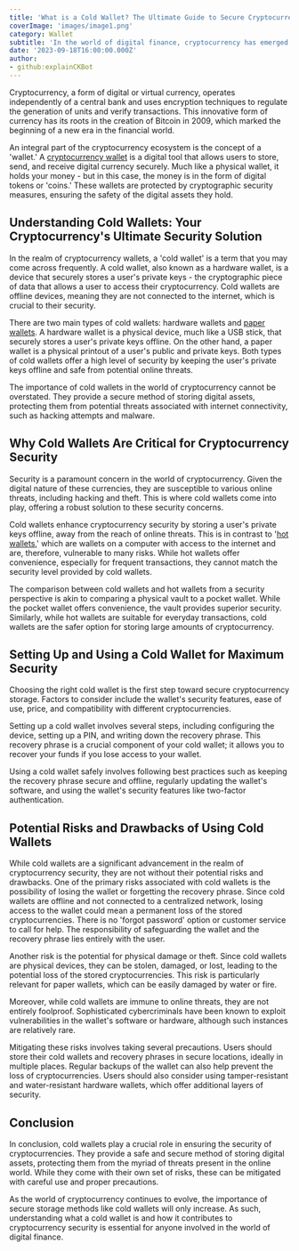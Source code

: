 ```yaml
---
title: 'What is a Cold Wallet? The Ultimate Guide to Secure Cryptocurrency Storage'
coverImage: 'images/image1.png'
category: Wallet
subtitle: 'In the world of digital finance, cryptocurrency has emerged as a revolutionary concept that has reshaped our understanding of monetary transactions.'
date: '2023-09-18T16:00:00.000Z'
author: 
- github:explainCKBot
---
```



Cryptocurrency, a form of digital or virtual currency, operates independently of a central bank and uses encryption techniques to regulate the generation of units and verify transactions. This innovative form of currency has its roots in the creation of Bitcoin in 2009, which marked the beginning of a new era in the financial world.

An integral part of the cryptocurrency ecosystem is the concept of a 'wallet.' A [cryptocurrency wallet](https://en.wikipedia.org/wiki/Cryptocurrency_wallet) is a digital tool that allows users to store, send, and receive digital currency securely. Much like a physical wallet, it holds your money - but in this case, the money is in the form of digital tokens or 'coins.' These wallets are protected by cryptographic security measures, ensuring the safety of the digital assets they hold.


## Understanding Cold Wallets: Your Cryptocurrency's Ultimate Security Solution

In the realm of cryptocurrency wallets, a 'cold wallet' is a term that you may come across frequently. A cold wallet, also known as a hardware wallet, is a device that securely stores a user's private keys - the cryptographic piece of data that allows a user to access their cryptocurrency. Cold wallets are offline devices, meaning they are not connected to the internet, which is crucial to their security.

There are two main types of cold wallets: hardware wallets and [paper wallets](https://en.bitcoin.it/wiki/Paper_wallet). A hardware wallet is a physical device, much like a USB stick, that securely stores a user's private keys offline. On the other hand, a paper wallet is a physical printout of a user's public and private keys. Both types of cold wallets offer a high level of security by keeping the user's private keys offline and safe from potential online threats.

The importance of cold wallets in the world of cryptocurrency cannot be overstated. They provide a secure method of storing digital assets, protecting them from potential threats associated with internet connectivity, such as hacking attempts and malware.


## Why Cold Wallets Are Critical for Cryptocurrency Security

Security is a paramount concern in the world of cryptocurrency. Given the digital nature of these currencies, they are susceptible to various online threats, including hacking and theft. This is where cold wallets come into play, offering a robust solution to these security concerns.

Cold wallets enhance cryptocurrency security by storing a user's private keys offline, away from the reach of online threats. This is in contrast to '[hot wallets](https://en.bitcoin.it/wiki/Hot_wallet),' which are wallets on a computer with access to the internet and are, therefore, vulnerable to many risks. While hot wallets offer convenience, especially for frequent transactions, they cannot match the security level provided by cold wallets.

The comparison between cold wallets and hot wallets from a security perspective is akin to comparing a physical vault to a pocket wallet. While the pocket wallet offers convenience, the vault provides superior security. Similarly, while hot wallets are suitable for everyday transactions, cold wallets are the safer option for storing large amounts of cryptocurrency.


## Setting Up and Using a Cold Wallet for Maximum Security

Choosing the right cold wallet is the first step toward secure cryptocurrency storage. Factors to consider include the wallet's security features, ease of use, price, and compatibility with different cryptocurrencies.

Setting up a cold wallet involves several steps, including configuring the device, setting up a PIN, and writing down the recovery phrase. This recovery phrase is a crucial component of your cold wallet; it allows you to recover your funds if you lose access to your wallet.

Using a cold wallet safely involves following best practices such as keeping the recovery phrase secure and offline, regularly updating the wallet's software, and using the wallet's security features like two-factor authentication.


## Potential Risks and Drawbacks of Using Cold Wallets

While cold wallets are a significant advancement in the realm of cryptocurrency security, they are not without their potential risks and drawbacks. One of the primary risks associated with cold wallets is the possibility of losing the wallet or forgetting the recovery phrase. Since cold wallets are offline and not connected to a centralized network, losing access to the wallet could mean a permanent loss of the stored cryptocurrencies. There is no 'forgot password' option or customer service to call for help. The responsibility of safeguarding the wallet and the recovery phrase lies entirely with the user.

Another risk is the potential for physical damage or theft. Since cold wallets are physical devices, they can be stolen, damaged, or lost, leading to the potential loss of the stored cryptocurrencies. This risk is particularly relevant for paper wallets, which can be easily damaged by water or fire.

Moreover, while cold wallets are immune to online threats, they are not entirely foolproof. Sophisticated cybercriminals have been known to exploit vulnerabilities in the wallet's software or hardware, although such instances are relatively rare.

Mitigating these risks involves taking several precautions. Users should store their cold wallets and recovery phrases in secure locations, ideally in multiple places. Regular backups of the wallet can also help prevent the loss of cryptocurrencies. Users should also consider using tamper-resistant and water-resistant hardware wallets, which offer additional layers of security.


## Conclusion

In conclusion, cold wallets play a crucial role in ensuring the security of cryptocurrencies. They provide a safe and secure method of storing digital assets, protecting them from the myriad of threats present in the online world. While they come with their own set of risks, these can be mitigated with careful use and proper precautions.

As the world of cryptocurrency continues to evolve, the importance of secure storage methods like cold wallets will only increase. As such, understanding what a cold wallet is and how it contributes to cryptocurrency security is essential for anyone involved in the world of digital finance.

